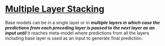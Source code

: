 


 
# [Multiple Layer Stacking](https://pycaret.org/stack-models/)

Base models can be in a single layer or in _**multiple layers in which case the predictions from each preceding layer is passed to the next layer as an input until**_ it reaches meta-model where predictions from all the layers including base layer is used as an input to generate final prediction.
